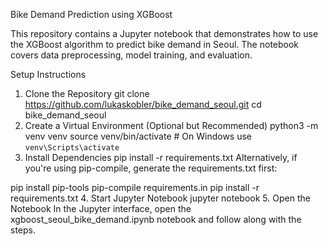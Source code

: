 Bike Demand Prediction using XGBoost

This repository contains a Jupyter notebook that demonstrates how to use the XGBoost algorithm to predict bike demand in Seoul. The notebook covers data preprocessing, model training, and evaluation.

Setup Instructions

1. Clone the Repository
git clone https://github.com/lukaskobler/bike_demand_seoul.git
cd bike_demand_seoul
2. Create a Virtual Environment (Optional but Recommended)
python3 -m venv venv
source venv/bin/activate  # On Windows use `venv\Scripts\activate`
3. Install Dependencies
pip install -r requirements.txt
Alternatively, if you're using pip-compile, generate the requirements.txt first:

pip install pip-tools
pip-compile requirements.in
pip install -r requirements.txt
4. Start Jupyter Notebook
jupyter notebook
5. Open the Notebook
In the Jupyter interface, open the xgboost_seoul_bike_demand.ipynb notebook and follow along with the steps.